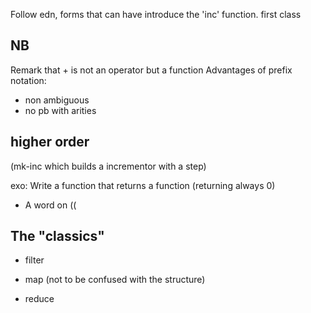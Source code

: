 
Follow edn, forms that can have introduce the 'inc' function.
first class

## NB
Remark that + is not an operator but a function
Advantages of prefix notation:
* non ambiguous
* no pb with arities

## higher order

(mk-inc which builds a incrementor with a step)

exo: 
Write a function that returns a function (returning always 0)

* A word on (( 

## The "classics"

* filter
* map
(not to be confused with the structure)

* reduce


